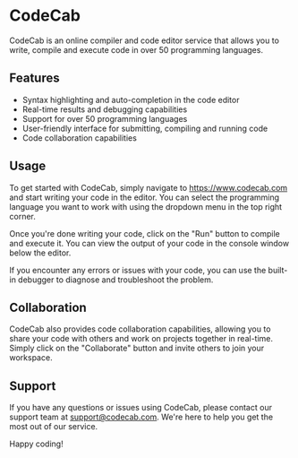 # CodeCab

CodeCab is an online compiler and code editor service that allows you to write, compile and execute code in over 50 programming languages.

## Features

- Syntax highlighting and auto-completion in the code editor
- Real-time results and debugging capabilities
- Support for over 50 programming languages
- User-friendly interface for submitting, compiling and running code
- Code collaboration capabilities

## Usage

To get started with CodeCab, simply navigate to https://www.codecab.com and start writing your code in the editor. You can select the programming language you want to work with using the dropdown menu in the top right corner.

Once you're done writing your code, click on the "Run" button to compile and execute it. You can view the output of your code in the console window below the editor.

If you encounter any errors or issues with your code, you can use the built-in debugger to diagnose and troubleshoot the problem.

## Collaboration

CodeCab also provides code collaboration capabilities, allowing you to share your code with others and work on projects together in real-time. Simply click on the "Collaborate" button and invite others to join your workspace.

## Support

If you have any questions or issues using CodeCab, please contact our support team at support@codecab.com. We're here to help you get the most out of our service.

Happy coding!
